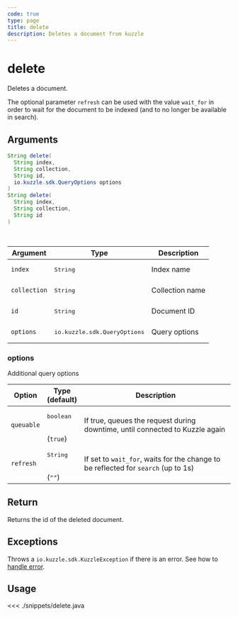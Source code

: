 ```yaml
---
code: true
type: page
title: delete
description: Deletes a document from kuzzle
---
```


# delete

Deletes a document.

The optional parameter `refresh` can be used with the value `wait_for` in order to wait for the document to be indexed (and to no longer be available in search).

## Arguments

```java
String delete(
  String index,
  String collection,
  String id,
  io.kuzzle.sdk.QueryOptions options
)
String delete(
  String index,
  String collection,
  String id
)
```

<br/>

| Argument     | Type                                  | Description     |
| ------------ | ------------------------------------- | --------------- |
| `index`      | <pre>String</pre>                     | Index name      |
| `collection` | <pre>String</pre>                     | Collection name |
| `id`         | <pre>String</pre>                     | Document ID     |
| `options`    | <pre>io.kuzzle.sdk.QueryOptions</pre> | Query options   |

### options

Additional query options

| Option     | Type<br/>(default)              | Description                                                                        |
| ---------- | ------------------------------- | ---------------------------------------------------------------------------------- |
| `queuable` | <pre>boolean</pre><br/>(`true`) | If true, queues the request during downtime, until connected to Kuzzle again       |
| `refresh`  | <pre>String</pre><br/>(`""`)    | If set to `wait_for`, waits for the change to be reflected for `search` (up to 1s) |

## Return

Returns the id of the deleted document.

## Exceptions

Throws a `io.kuzzle.sdk.KuzzleException` if there is an error. See how to [handle error](/sdk/java/1/essentials/error-handling).

## Usage

<<< ./snippets/delete.java
